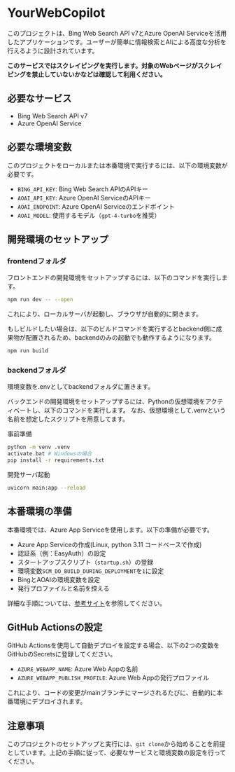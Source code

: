 # YourWebCopilot

このプロジェクトは、Bing Web Search API v7とAzure OpenAI Serviceを活用したアプリケーションです。ユーザーが簡単に情報検索とAIによる高度な分析を行えるように設計されています。

**このサービスではスクレイピングを実行します。対象のWebページがスクレイピングを禁止していないかなどは確認して利用ください。**

## 必要なサービス

- Bing Web Search API v7
- Azure OpenAI Service

## 必要な環境変数

このプロジェクトをローカルまたは本番環境で実行するには、以下の環境変数が必要です。

- `BING_API_KEY`: Bing Web Search APIのAPIキー
- `AOAI_API_KEY`: Azure OpenAI ServiceのAPIキー
- `AOAI_ENDPOINT`: Azure OpenAI Serviceのエンドポイント
- `AOAI_MODEL`: 使用するモデル（`gpt-4-turbo`を推奨）

## 開発環境のセットアップ

### frontendフォルダ

フロントエンドの開発環境をセットアップするには、以下のコマンドを実行します。

```bash
npm run dev -- --open
```

これにより、ローカルサーバが起動し、ブラウザが自動的に開きます。

もしビルドしたい場合は、以下のビルドコマンドを実行するとbackend側に成果物が配置されるため、backendのみの起動でも動作するようになります。
```bash
npm run build
```

### backendフォルダ

環境変数を.envとしてbackendフォルダに置きます。

バックエンドの開発環境をセットアップするには、Pythonの仮想環境をアクティベートし、以下のコマンドを実行します。
なお、仮想環境として.venvという名前を想定したスクリプトを用意してます。

事前準備
```bash
python -m venv .venv
activate.bat # Windowsの場合
pip install -r requirements.txt
```

開発サーバ起動
```bash
uvicorn main:app --reload
```

## 本番環境の準備

本番環境では、Azure App Serviceを使用します。以下の準備が必要です。

- Azure App Serviceの作成(Linux, python 3.11 コードベースで作成)
- 認証系（例：EasyAuth）の設定
- スタートアップスクリプト（`startup.sh`）の登録
- 環境変数`SCM_DO_BUILD_DURING_DEPLOYMENT`を`1`に設定
- BingとAOAIの環境変数を設定
- 発行プロファイルと名前を控える

詳細な手順については、[参考サイト](https://qiita.com/shyamagu/items/4fca59e47ae74b1ebaff)を参照してください。

## GitHub Actionsの設定

GitHub Actionsを使用して自動デプロイを設定する場合、以下の2つの変数をGitHubのSecretsに登録してください。

- `AZURE_WEBAPP_NAME`: Azure Web Appの名前
- `AZURE_WEBAPP_PUBLISH_PROFILE`: Azure Web Appの発行プロファイル

これにより、コードの変更がmainブランチにマージされるたびに、自動的に本番環境にデプロイされます。

## 注意事項

このプロジェクトのセットアップと実行には、`git clone`から始めることを前提としています。上記の手順に従って、必要なサービスと環境変数の設定を行ってください。